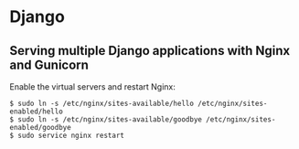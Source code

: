 # Django
## Serving multiple Django applications with Nginx and Gunicorn

Enable the virtual servers and restart Nginx:

```
$ sudo ln -s /etc/nginx/sites-available/hello /etc/nginx/sites-enabled/hello
$ sudo ln -s /etc/nginx/sites-available/goodbye /etc/nginx/sites-enabled/goodbye
$ sudo service nginx restart
```